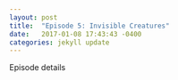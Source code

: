 ```yaml
---
layout: post
title:  "Episode 5: Invisible Creatures"
date:   2017-01-08 17:43:43 -0400
categories: jekyll update
---
```

Episode details